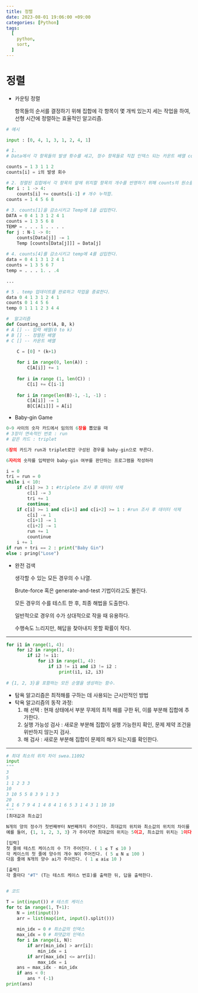 ```yaml
---
title: 정렬
date: 2023-08-01 19:06:00 +09:00
categories: [Python]
tags:
  [
    python,
    sort,
  ]
---
```


# 정렬

- 카운팅 정렬

  항목들의 순서를 결정하기 위해 집합에 각 항목이 몇 개씩 있는지 세는 작업을 하여, 선형 시간에 정렬하는 효율적인 알고리즘.

```python
# 예시

input : [0, 4, 1, 3, 1, 2, 4, 1]

# 1. 
# Data에서 각 항목들의 발생 횟수를 세고, 정수 항목들로 직접 인덱스 되는 카운트 배열 counts에 저장한다.

counts = 1 3 1 1 2
counts[i] = i의 발생 회수

# 2. 정렬된 집합에서 각 항목의 앞에 위치할 항목의 개수를 반영하기 위해 counts의 원소를 조정한다.
for i : 1 -> 4:
    counts[i] += counts[i-1] # 개수 누적합.
counts = 1 4 5 6 8    
    
# 3. counts[1]을 감소시키고 Temp에 1을 삽입한다.
DATA = 0 4 1 3 1 2 4 1
counts = 1 3 5 6 8
TEMP = . . . 1 . . . .
for j : N-1 -> 0:
    counts[Data[j]] -= 1
    Temp [counts[Data[j]]] = Data[j]
    
# 4. counts[4]를 감소시키고 temp에 4를 삽입한다.
data = 0 4 1 3 1 2 4 1
counts = 1 3 5 6 7
temp = . . . 1. . .4

...

# 5 . temp 업데이트를 완료하고 작업을 종료한다.
data 0 4 1 3 1 2 4 1
counts 0 1 4 5 6
temp 0 1 1 1 2 3 4 4

#  알고리즘
def Counting_sort(A, B, k)
# A [] -- 입력 배열(0 to k)
# B [] -- 정렬된 배열
# C [] -- 카운트 배열

    C = [0] * (k+1)
    
    for i in range(0, len(A)) :
        C[A[i]] += 1
    
    for i in range (1, len(C)) :
        C[i] += C[i-1]
        
    for i in range(len(B)-1, -1, -1) :
        C[A[i]] -= 1
        B[C[A[i]]] = A[i]
```



- Baby-gin Game

```python
0~9 사이의 숫자 카드에서 임의의 6장을 뽑았을 때
# 3장이 연속적인 번호 : run
# 같은 카드 : triplet

6장의 카드가 run과 triplet로만 구성된 경우를 baby-gin으로 부른다.

6자리의 숫자를 입력받아 baby-gin 여부를 판단하는 프로그램을 작성하라

i = 0
tri = run = 0
while i < 10:
    if c[i] >= 3 : #triplete 조사 후 데이터 삭제
        c[i] -= 3
        tri += 1
        continue;
    if c[i] >= 1 and c[i+1] and c[i+2] >= 1 : #run 조사 후 데이터 삭제
        c[i] -= 1
        c[i+1] -= 1
        c[i+2] -= 1
        run += 1
        countinue
    i += 1
if run + tri == 2 : print("Baby Gin")
else : pring("Lose")

```

- 완전 검색

  생각할 수 있는 모든 경우의 수 나열.

  Brute-force 혹은 generate-and-test 기법이라고도 불린다.

  모든 경우의 수를 테스트 한 후, 최종 해법을 도출한다.

  일반적으로 경우의 수가 상대적으로 작을 때 유용하다.

  수행속도 느리지만, 해답을 찾아내지 못할 확률이 작다.



---

 ```python
 for i1 in range(1, 4):
     for i2 in range(1, 4):
         if i2 != i1:
             for i3 in range(1, 4):
                 if i3 != i1 and i3 != i2 :
                     print(i1, i2, i3)
                     
 # {1, 2, 3}을 포함하는 모든 순열을 생성하는 함수.
 ```



- 탐욕 알고리즘은 최적해를 구하는 데 사용되는 근시안적인 방법
- 탁욕 알고리즘의 동작 과정:
  1. 해 선택 : 현재 상태에서 부분 무제의 최적 해를 구한 뒤, 이를 부분해 집합에 추가한다.
  2. 실행 가능성 검사 : 새로운 부분해 집합이 실행 가능한지 확인, 문제 제약 조건을 위반하지 않는지 검사.
  3. 해 검사 : 새로운 부분해 집합이 문제의 해가 되는지를 확인한다.



---

```python
# 최대 최소의 위치 차이 swea.11092
input
"""
3
5
1 1 2 3 3
10
3 10 5 5 8 3 9 1 3 3 
20
4 1 6 7 9 4 1 4 8 4 1 6 5 3 1 4 3 1 10 10 
"""
[최대값과 최소값]

N개의 양의 정수가 첫번째부터 N번째까지 주어진다. 최대값의 위치와 최소값의 위치의 차이를 절대값으로 출력 하시오. 단, 가장 작은 수가 여러 개이면 먼저 나오는 위치로 하고 가장 큰 수가 여러 개이면 마지막으로 나오는 위치로 한다.
예를 들어, {1, 1, 2, 3, 3} 가 주어지면 최대값의 위치는 5이고, 최소값의 위치는 1이다. 따라서 두 값 차이의 절대값은 4이다.

[입력]
첫 줄에 테스트 케이스의 수 T가 주어진다. ( 1 ≤ T ≤ 10 )
각 케이스의 첫 줄에 양수의 개수 N이 주어진다. ( 5 ≤ N ≤ 100 )
다음 줄에 N개의 양수 ai가 주어진다. ( 1 ≤ ai≤ 10 )

[출력]
각 줄마다 "#T" (T는 테스트 케이스 번호)를 출력한 뒤, 답을 출력한다.


# 코드

T = int(input()) # 테스트 케이스
for tc in range(1, T+1):
    N = int(input())
    arr = list(map(int, input().split()))
    
    min_idx = 0 # 최소값의 인덱스
    max_idx = 0 # 최댓값의 인덱스
    for i in range(i, N):
        if arr[min_idx] > arr[i]:
            min_idx = i
        if arr[max_idx] <= arr[i]:
            max_idx = i
    ans = max_idx - min_idx
    if ans < 0:
        ans * (-1)
print(ans)
```

